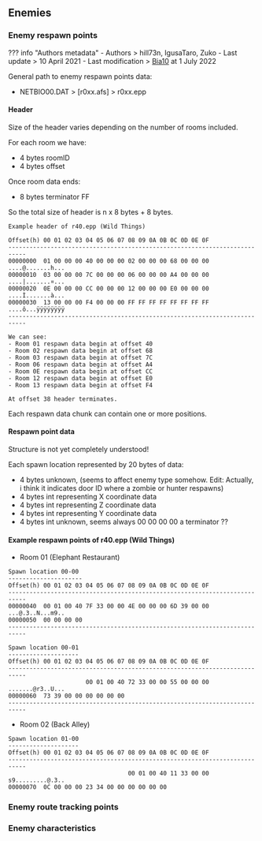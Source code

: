 ## Enemies

### Enemy respawn points

??? info "Authors metadata"
    - Authors > hill73n, IgusaTaro, Zuko
    - Last update > 10 April 2021
    - Last modification > [Bia10](https://github.com/Bia10) at 1 July 2022

General path to enemy respawn points data:

- NETBIO00.DAT > [r0xx.afs] > r0xx.epp

#### Header

Size of the header varies depending on the number of rooms included.

For each room we have:

- 4 bytes roomID
- 4 bytes offset

Once room data ends:

- 8 bytes terminator FF

So the total size of header is n x 8 bytes + 8 bytes.

```
Example header of r40.epp (Wild Things)

Offset(h) 00 01 02 03 04 05 06 07 08 09 0A 0B 0C 0D 0E 0F
---------------------------------------------------------------------------
00000000  01 00 00 00 40 00 00 00 02 00 00 00 68 00 00 00  ....@.......h...
00000010  03 00 00 00 7C 00 00 00 06 00 00 00 A4 00 00 00  ....|.......¤...
00000020  0E 00 00 00 CC 00 00 00 12 00 00 00 E0 00 00 00  ....Ì.......à...
00000030  13 00 00 00 F4 00 00 00 FF FF FF FF FF FF FF FF  ....ô...ÿÿÿÿÿÿÿÿ
---------------------------------------------------------------------------

We can see:
- Room 01 respawn data begin at offset 40
- Room 02 respawn data begin at offset 68
- Room 03 respawn data begin at offset 7C
- Room 06 respawn data begin at offset A4
- Room 0E respawn data begin at offset CC
- Room 12 respawn data begin at offset E0
- Room 13 respawn data begin at offset F4

At offset 38 header terminates.
```

Each respawn data chunk can contain one or more positions.

#### Respawn point data

Structure is not yet completely understood!

Each spawn location represented by 20 bytes of data:

- 4 bytes unknown, (seems to affect enemy type somehow. Edit: Actually, i think it indicates door ID where a zombie or hunter respawns)
- 4 bytes int representing X coordinate data
- 4 bytes int representing Z coordinate data
- 4 bytes int representing Y coordinate data
- 4 bytes int unknown, seems always 00 00 00 00 a terminator ??


#### Example respawn points of r40.epp (Wild Things)

- Room 01 (Elephant Restaurant)
```
Spawn location 00-00
---------------------
Offset(h) 00 01 02 03 04 05 06 07 08 09 0A 0B 0C 0D 0E 0F
---------------------------------------------------------------------------
00000040  00 01 00 40 7F 33 00 00 4E 00 00 00 6D 39 00 00  ...@.3..N...m9..
00000050  00 00 00 00 
---------------------------------------------------------------------------

Spawn location 00-01
--------------------
Offset(h) 00 01 02 03 04 05 06 07 08 09 0A 0B 0C 0D 0E 0F
---------------------------------------------------------------------------
                      00 01 00 40 72 33 00 00 55 00 00 00  .......@r3..U...
00000060  73 39 00 00 00 00 00 00 
---------------------------------------------------------------------------
```

- Room 02 (Back Alley)
```
Spawn location 01-00
--------------------
Offset(h) 00 01 02 03 04 05 06 07 08 09 0A 0B 0C 0D 0E 0F
---------------------------------------------------------------------------
                                  00 01 00 40 11 33 00 00  s9.........@.3..
00000070  0C 00 00 00 23 34 00 00 00 00 00 00 
```


### Enemy route tracking points
### Enemy characteristics